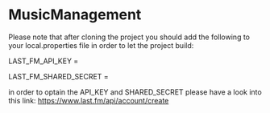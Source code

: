 # MusicManagement

Please note that after cloning the project you should add the following to your local.properties file in order to let the project build:

LAST_FM_API_KEY = <LastFM API Key>

LAST_FM_SHARED_SECRET = <LastFM Shared Secret>


in order to optain the API_KEY and SHARED_SECRET please have a look into this link:
https://www.last.fm/api/account/create
